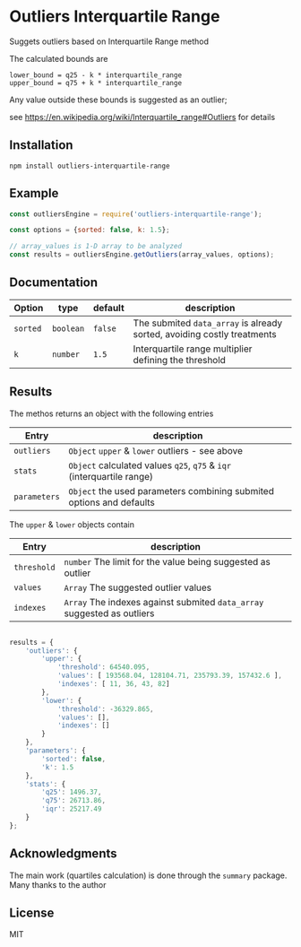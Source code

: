 # Outliers Interquartile Range

Suggets outliers based on Interquartile Range method

The calculated bounds are
```
lower_bound = q25 - k * interquartile_range
upper_bound = q75 + k * interquartile_range
```

Any value outside these bounds is suggested as an outlier;


see https://en.wikipedia.org/wiki/Interquartile_range#Outliers for details

## Installation

```
npm install outliers-interquartile-range
```

## Example

```javascript
const outliersEngine = require('outliers-interquartile-range');

const options = {sorted: false, k: 1.5};

// array_values is 1-D array to be analyzed
const results = outliersEngine.getOutliers(array_values, options);
```

## Documentation

|Option|type|default|description
|------ | ----------- |---|---|
|`sorted`|`boolean`|`false`|The submited `data_array` is already sorted, avoiding costly treatments
|`k`     |`number` |`1.5`| Interquartile range multiplier defining the threshold 

## Results

The methos returns an object with the following entries

|Entry|description
|------ | -----------|
|`outliers`| `Object` `upper` & `lower` outliers - see above
|`stats`    |`Object` calculated values `q25`, `q75` & `iqr` (interquartile range) 
|`parameters`    |`Object` the used parameters combining submited options and defaults

The `upper` & `lower` objects contain

|Entry|description
|------ | -----------|
|`threshold`| `number` The limit for the value being suggested as outlier
|`values`    | `Array` The suggested outlier values
|`indexes`    |`Array` The indexes against submited `data_array` suggested as outliers

```javascript

results = { 
    'outliers': {
        'upper': {
            'threshold': 64540.095,
            'values': [ 193568.04, 128104.71, 235793.39, 157432.6 ],
            'indexes': [ 11, 36, 43, 82]
        },
        'lower': {
            'threshold': -36329.865,
            'values': [],
            'indexes': []
        }
    },
    'parameters': {
        'sorted': false,
        'k': 1.5
    },
    'stats': {
        'q25': 1496.37,
        'q75': 26713.86,
        'iqr': 25217.49
    }
};

```

## Acknowledgments

The main work (quartiles calculation) is done through the `summary` package.
Many thanks to the author

## License

MIT
